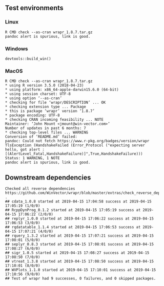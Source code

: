 

## Test environments


### Linux

    R CMD check --as-cran wrapr_1.8.7.tar.gz 
    pandoc alert is spurious, link is good.


### Windows

    devtools::build_win()

### MacOS

    R CMD check --as-cran wrapr_1.8.7.tar.gz 
    * using R version 3.5.0 (2018-04-23)
    * using platform: x86_64-apple-darwin15.6.0 (64-bit)
    * using session charset: UTF-8
    * using option ‘--as-cran’
    * checking for file ‘wrapr/DESCRIPTION’ ... OK
    * checking extension type ... Package
    * this is package ‘wrapr’ version ‘1.8.7’
    * package encoding: UTF-8
    * checking CRAN incoming feasibility ... NOTE
    Maintainer: ‘John Mount <jmount@win-vector.com>’
    Number of updates in past 6 months: 7
    * checking top-level files ... WARNING
    Conversion of ‘README.md’ failed:
    pandoc: Could not fetch https://www.r-pkg.org/badges/version/wrapr
    TlsException (HandshakeFailed (Error_Protocol ("expecting server hello, got alert : [(AlertLevel_Fatal,HandshakeFailure)]",True,HandshakeFailure)))
    Status: 1 WARNING, 1 NOTE 
    pandoc alert is spurious, link is good.

## Downstream dependencies

    Checked all reverse dependencies https://github.com/WinVector/wrapr/blob/master/extras/check_reverse_dependencies.md .
    ## cdata_1.0.8 started at 2019-04-15 17:04:58 success at 2019-04-15 17:05:19 (1/0/0) 
    ## RcppDynProg_0.1.2 started at 2019-04-15 17:05:19 success at 2019-04-15 17:06:22 (2/0/0) 
    ## replyr_1.0.0 started at 2019-04-15 17:06:22 success at 2019-04-15 17:06:53 (3/0/0) 
    ## rqdatatable_1.1.4 started at 2019-04-15 17:06:53 success at 2019-04-15 17:07:21 (4/0/0) 
    ## rquery_1.3.2 started at 2019-04-15 17:07:21 success at 2019-04-15 17:08:01 (5/0/0) 
    ## seplyr_0.8.3 started at 2019-04-15 17:08:01 success at 2019-04-15 17:08:27 (6/0/0) 
    ## sigr_1.0.5 started at 2019-04-15 17:08:27 success at 2019-04-15 17:08:50 (7/0/0) 
    ## vtreat_1.3.8 started at 2019-04-15 17:08:50 success at 2019-04-15 17:10:01 (8/0/0) 
    ## WVPlots_1.1.0 started at 2019-04-15 17:10:01 success at 2019-04-15 17:10:56 (9/0/0)
    ## Test of wrapr had 9 successes, 0 failures, and 0 skipped packages. 

 